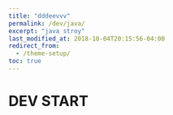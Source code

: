 ```yaml
---
title: "dddeevvv"
permalink: /dev/java/
excerpt: "java stroy"
last_modified_at: 2018-10-04T20:15:56-04:00
redirect_from:
  - /theme-setup/
toc: true
---
```


# DEV START